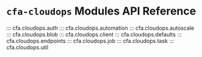 # `cfa-cloudops` Modules API Reference

::: cfa.cloudops.auth
::: cfa.cloudops.automation
::: cfa.cloudops.autoscale
::: cfa.cloudops.blob
::: cfa.cloudops.client
::: cfa.cloudops.defaults
::: cfa.cloudops.endpoints
::: cfa.cloudops.job
::: cfa.cloudops.task
::: cfa.cloudops.util